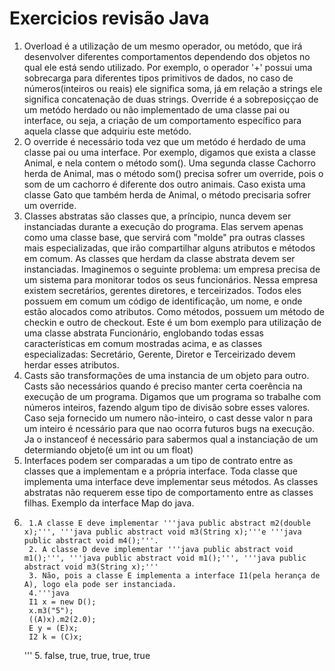 # Exercicios revisão Java

1. Overload é a utilização de um mesmo operador, ou metódo, que irá desenvolver diferentes comportamentos
dependendo dos objetos no qual ele está sendo utilizado. Por exemplo, o operador '+' possui uma sobrecarga
para diferentes tipos primitivos de dados, no caso de números(inteiros ou reais) ele significa soma, já
em relação a strings ele significa concatenação de duas strings. Override é a sobreposiççao de um metódo
herdado ou não implementado de uma classe pai ou interface, ou seja, a criação de um comportamento específico
para aquela classe que adquiriu este metódo.
2. O override é necessário toda vez que um metódo é herdado de uma classe pai ou uma interface. Por exemplo,
digamos que exista a classe Animal, e nela contem o método som(). Uma segunda classe Cachorro herda de Animal,
mas o método som() precisa sofrer um override, pois o som de um cachorro é diferente dos outro animais. Caso exista
uma classe Gato que também herda de Animal, o método precisaria sofrer um override.
3. Classes abstratas são classes que, a príncipio, nunca devem ser instanciadas durante a execução do programa. Elas
servem apenas como uma classe base, que servirá com "molde" pra outras classes mais especializadas, que irão compartilhar
alguns atributos e métodos em comum. As classes que herdam da classe abstrata devem ser instanciadas. Imaginemos o seguinte
problema: um empresa precisa de um sistema para monitorar todos os seus funcionários. Nessa empresa existem secretários, gerentes
diretores, e terceirizados. Todos eles possuem em comum um código de identificação, um nome, e onde estão alocados como atributos.
Como métodos, possuem um método de checkin e outro de checkout. Este é um bom exemplo para utilização de uma classe abstrata Funcionário,
englobando todas essas características em comum mostradas acima, e as classes especializadas: Secretário, Gerente, Diretor e Terceirizado
devem herdar esses atributos.
4. Casts são transformações de uma instancia de um objeto para outro. Casts são necessários quando é preciso manter certa coerência na
execução de um programa. Digamos que um programa so trabalhe com números inteiros, fazendo algum tipo de divisão sobre esses valores. Caso
seja fornecido um numero não-inteiro, o cast desse valor n para um inteiro é ncessário para que nao ocorra futuros bugs na execução. Ja o
instanceof é necessário para sabermos qual a instanciação de um determiando objeto(é um int ou um float)
5. Interfaces podem ser comparadas a um tipo de contrato entre as classes que a implementam e a própria interface. Toda classe que implementa
uma interface deve implementar seus métodos. As classes abstratas não requerem esse tipo de comportamento entre as classes filhas. Exemplo
da interface Map do java.
6. 
        1.A classe E deve implementar '''java public abstract m2(double x);''', '''java public abstract void m3(String x);'''e '''java public abstract void m4();'''.
        2. A classe D deve implementar '''java public abstract void m1();''', '''java public abstract void m1();''', '''java public abstract void m3(String x);'''
        3. Não, pois a classe E implementa a interface I1(pela herança de A), logo ela pode ser instanciada.
        4.'''java
        I1 x = new D();
        x.m3("5");
        ((A)x).m2(2.0);
        E y = (E)x;
        I2 k = (C)x;
     '''
        5. false, true, true, true, true
